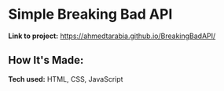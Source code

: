 # Simple Breaking Bad API

**Link to project:** https://ahmedtarabia.github.io/BreakingBadAPI/

## How It's Made:

**Tech used:** HTML, CSS, JavaScript
